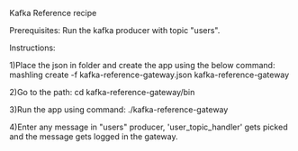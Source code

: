 Kafka Reference recipe

Prerequisites:
Run the kafka producer with topic "users".

Instructions:

1)Place the json in folder and create the app using the below command:
mashling create -f kafka-reference-gateway.json kafka-reference-gateway

2)Go to the path: cd kafka-reference-gateway/bin

3)Run the app using command: ./kafka-reference-gateway

4)Enter any message in "users" producer, 'user_topic_handler' gets picked and the message gets logged in the gateway.